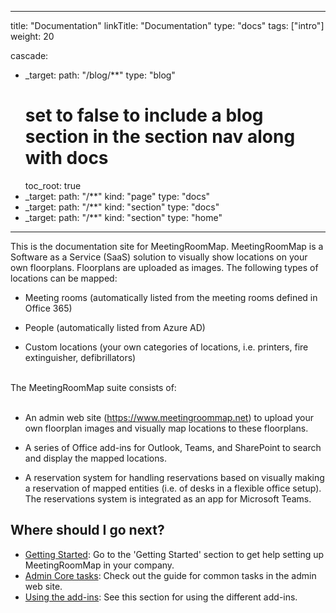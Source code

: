 
---
title: "Documentation"
linkTitle: "Documentation"
type: "docs"
tags: ["intro"]
weight: 20

cascade:
- _target:
    path: "/blog/**"
  type: "blog"
  # set to false to include a blog section in the section nav along with docs
  toc_root: true
- _target:
    path: "/**"
    kind: "page"
  type: "docs"
- _target:
    path: "/**"
    kind: "section"
  type: "docs"
- _target:
    path: "/**"
    kind: "section"
  type: "home"
---

This is the documentation site for MeetingRoomMap. MeetingRoomMap is a Software as a Service (SaaS) solution to visually show locations on your own floorplans. Floorplans are uploaded as images. The following types of locations can be mapped:

* Meeting rooms (automatically listed from the meeting rooms defined in Office 365)

* People (automatically listed from Azure AD)

* Custom locations (your own categories of locations, i.e. printers, fire extinguisher,
defibrillators)

</br>
The MeetingRoomMap suite consists of: </br></br>

* An admin web site (https://www.meetingroommap.net) to upload your own floorplan images and visually map locations to these floorplans.

* A series of Office add-ins for Outlook, Teams, and SharePoint to search and display the mapped locations.

* A reservation system for handling reservations based on visually making a reservation of mapped entities (i.e. of desks in a flexible office setup). The reservations system is integrated as an app for Microsoft Teams.


## Where should I go next?

* [Getting Started](/getting-started/): Go to the 'Getting Started' section to get help setting up MeetingRoomMap in your company.
* [Admin Core tasks](/tasks/): Check out the guide for common tasks in the admin web site.
* [Using the add-ins](/addins/): See this section for using the different add-ins.


